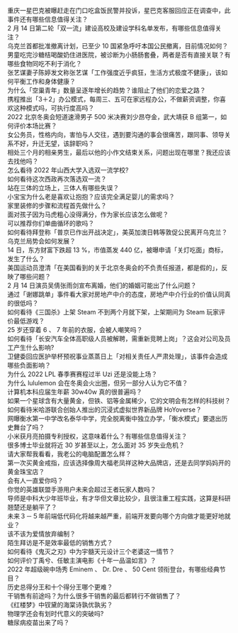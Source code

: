 重庆一星巴克被曝赶走在门口吃盒饭民警并投诉，星巴克客服回应正在调查中，此事件还有哪些信息值得关注？  
2 月 14 日第二轮「双一流」建设高校及建设学科名单发布，有哪些信息值得关注？  
乌克兰首都批准撤离计划，已至少 10 国紧急呼吁本国公民撤离，目前情况如何？  
男童吃完沙糖桔喝酸奶住进医院，被诊断为小肠肠套叠，两者是否有直接关联？有哪些食物同吃不利于消化？  
张艺谋妻子陈婷发文称张艺谋「工作强度近乎疯狂，生活方式极度不健康」，该如何平衡工作和身体健康？  
为什么「空巢青年」数量呈逐年增长的趋势？谁阻止了他们的恋爱之路？  
携程推出「3＋2」办公模式，每周三、五可在家远程办公，不做薪资调整，你喜欢这种模式吗，可执行度高吗？  
2022 北京冬奥会短道速滑男子 500 米决赛刘少昂夺金，武大靖获 B 组第一，如何评价本场比赛？  
女公务员，性格内向，害怕与人交往，遇到要沟通的事会很痛苦，跟同事、领导关系不好，升迁无望，该辞职吗？  
相处三个月的相亲男生，最后以他的小作文结束关系，问题出现在哪里？我还应该去找他吗？  
怎么看待 2022 年山西大学入选双一流学校?  
如何看待这次西政再次落选双一流？  
站在三体的立场上，三体人有哪些失误？  
小宝宝为什么老是喜欢让抱抱？应该完全满足婴儿的需求吗？  
家里装修的步骤和流程首先做什么？  
面对孩子因为马虎粗心没得满分，作为家长应该怎么做呢？  
可以推荐你们单曲循环的歌吗？  
如何看待拜登称「普京已作出开战决定」，美英加澳日韩等敦促公民离开乌克兰？乌克兰局势会如何发展？  
14 日，东方财富下跌超 13 %，市值蒸发 440 亿，被曝申请「关灯吃面」商标，发生了什么？  
美国运动员澄清「在美国看到的关于北京冬奥会的不负责任报道，都是假的」，反映了哪些问题？  
2 月 14 日演员吴倩张雨剑宣布离婚，他们的婚姻可能出了什么问题？  
通过「谢娜跳单」事件看大家对房地产中介的态度，房地产中介行业的价值认同真的很低吗？  
如何看待《三国杀》上架 Steam 不到两个月就下架，上架期间为 Steam 玩家评价最低游戏？  
25 岁还穿着 6 、 7 年前的衣服，会被人嘲笑吗？  
如何看待「长安汽车全体高职级人员被解聘，需重新竞聘上岗」？这会对公司及员工产生什么影响?  
卫健委回应医护举杯预祝事业蒸蒸日上「对相关责任人严肃处理」，该事件会造成哪些负面影响？  
为什么 2022 LPL 春季赛赛程过半 Uzi 还是没能上场？  
为什么 lululemon 会在冬奥会火出圈，但另一部分人认为它不值？  
计算机本科应届生年薪 30w40w 真的很普遍吗？  
如果一个星球含有大量黄金，但铁、铝等金属稀少，它的文明会有怎样的科技树？  
如何看待米哈游联合创始人推出的沉浸式虚拟世界新品牌 HoYoverse？  
网曝衡水第一中学改名泰华中学，完全脱离衡中独立办学，「衡水模式」要退出历史舞台了吗？  
小米获月亮拍摄专利授权，这意味着什么？有哪些信息值得关注？  
很多博士毕业就将近 30 岁甚至以上，怎么面对 35 岁失业危机？  
请大家帮我看看，我老公的电脑配置怎么样？  
第一次买黄金戒指，应该选择像周大福老凤祥这种大品牌店，还是去同学妈妈开的黄金珠宝店？  
会有人一直爱你吗？  
你觉的英雄联盟手游用户未来会超过王者玩家人数吗？  
导师是中科大少年班毕业，有才华但文章比较少，且很注重工程实践，这算是科研翘楚还是躺平了？  
未来３－５年前端低代码化将越来越严重，前端开发要向哪个方向做才能更好地就业？  
该不该为爱情放弃编制？  
陌生拜访是不是效率最低的销售方式？  
如何看待《鬼灭之刃》中为宇髓天元设计三个老婆这一情节？  
如何评价丁禹兮、任敏主演电影《十年一品温如言》？  
2022 年超级碗中场秀 Eminem 、 Dr. Dre 、 50 Cent 领衔登台，有哪些经典节目？  
历史总得分王和十个得分王哪个更难？  
干销售有前途吗？为什么很多干销售的最后都转行不做销售了？  
《红楼梦》中钗黛的海棠诗孰优孰劣？  
物理学还会有划时代意义的突破吗?  
糖尿病疫苗出来了吗？  
